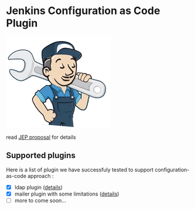 # Jenkins Configuration as Code Plugin

![logo](logo.png)

read [JEP proposal](JEP.adoc) for details

## Supported plugins

Here is a list of plugin we have successfuly tested to support configuration-as-code approach :

 - [x] ldap plugin ([details](demos/ldap/README.md))
 - [x] mailer plugin with some limitations ([details](demos/mailer/README.md))
 - [ ] more to come soon... 
